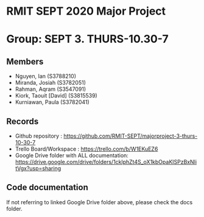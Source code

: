 # RMIT SEPT 2020 Major Project

# Group: SEPT 3. THURS-10.30-7

## Members
* Nguyen, Ian (S3788210)
* Miranda, Josiah (S3782051)
* Rahman, Aqram (S3547091)
* Kiork, Taouit [David] (S3815539)
* Kurniawan, Paula (S3782041)

## Records

* Github repository : https://github.com/RMIT-SEPT/majorproject-3-thurs-10-30-7
* Trello Board/Workspace : https://trello.com/b/W1EKuEZ6
* Google Drive folder with ALL documentation: https://drive.google.com/drive/folders/1cklphZt4S_oX1kbOpaKISPzBxNlitVgx?usp=sharing

## Code documentation

If not referring to linked Google Drive folder above, please check the docs folder. 

